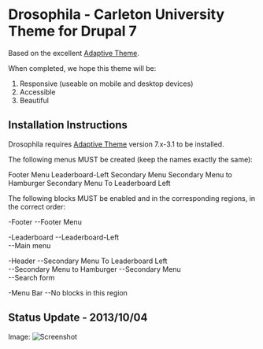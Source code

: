# Drosophila - Carleton University Theme for Drupal 7

Based on the excellent [Adaptive Theme](https://drupal.org/project/adaptivetheme).

When completed, we hope this theme will be:

  1) Responsive (useable on mobile and desktop devices)
  2) Accessible
  3) Beautiful 

## Installation Instructions

Drosophila requires [Adaptive Theme](https://drupal.org/project/adaptivetheme) version 7.x-3.1 to be installed. 

The following menus MUST be created (keep the names exactly the same): 

Footer Menu
Leaderboard-Left
Secondary Menu
Secondary Menu to Hamburger
Secondary Menu To Leaderboard Left

The following blocks MUST be enabled and in the corresponding regions, in the correct order: 

-Footer
--Footer Menu 

-Leaderboard 
--Leaderboard-Left    
--Main menu   

-Header
--Secondary Menu To Leaderboard Left  
--Secondary Menu to Hamburger 
--Secondary Menu   
--Search form 

-Menu Bar
--No blocks in this region

## Status Update - 2013/10/04

Image: ![Screenshot](http://i.imgur.com/PDJ9ddK.png?1)
